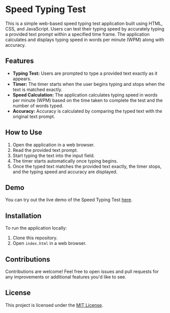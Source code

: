 # Speed Typing Test

This is a simple web-based speed typing test application built using HTML, CSS, and JavaScript. Users can test their typing speed by accurately typing a provided text prompt within a specified time frame. The application calculates and displays typing speed in words per minute (WPM) along with accuracy.

## Features

- **Typing Test:** Users are prompted to type a provided text exactly as it appears.
- **Timer:** The timer starts when the user begins typing and stops when the text is matched exactly.
- **Speed Calculation:** The application calculates typing speed in words per minute (WPM) based on the time taken to complete the test and the number of words typed.
- **Accuracy:** Accuracy is calculated by comparing the typed text with the original text prompt.

## How to Use

1. Open the application in a web browser.
2. Read the provided text prompt.
3. Start typing the text into the input field.
4. The timer starts automatically once typing begins.
5. Once the typed text matches the provided text exactly, the timer stops, and the typing speed and accuracy are displayed.

## Demo

You can try out the live demo of the Speed Typing Test [here](<insert-link-to-live-demo>).

## Installation

To run the application locally:

1. Clone this repository.
2. Open `index.html` in a web browser.

## Contributions

Contributions are welcome! Feel free to open issues and pull requests for any improvements or additional features you'd like to see.

## License

This project is licensed under the [MIT License](LICENSE).
